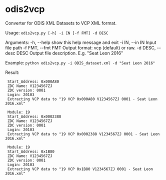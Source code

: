 # odis2vcp
Converter for ODIS XML Datasets to VCP XML format.

Usage: 
`odis2vcp.py [-h] -i IN [-f FMT] -d DESC`

Arguments:
  -h, --help            show this help message and exit
  -i IN, --in IN        Input file path
  -f FMT, --fmt FMT     Output format: vcp (default) or raw.
  -d DESC, --desc DESC  Output file description. E.g. "Seat Leon 2016"

Example: 
`python odis2vcp.py -i ODIS_dataset.xml -d "Seat Leon 2016"`

Result:
```Module: 19
 Start_Address: 0x000A80
 ZDC Name: V1234567ZJ
 ZDC version: 0001
 Login: 20103
 Extracting VCP data to "19 VCP 0x000A80 V1234567ZJ 0001 - Seat Leon 2016.xml"

 Module: 19
 Start_Address: 0x0002388
 ZDC Name: V1234567ZJ
 ZDC version: 0001
 Login: 20103
 Extracting VCP data to "19 VCP 0x0002388 V1234567ZJ 0001 - Seat Leon 2016.xml"

 Module: 19
 Start_Address: 0x1B80
 ZDC Name: V1234567ZJ
 ZDC version: 0001
 Login: 20103
 Extracting VCP data to "19 VCP 0x1B80 V1234567ZJ 0001 - Seat Leon 2016.xml"
